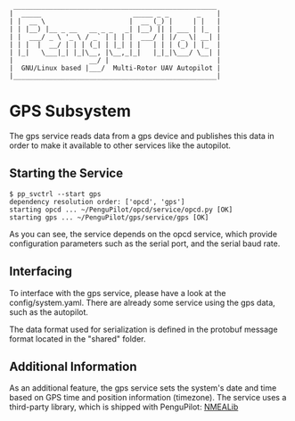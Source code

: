      ___________________________________________________
    |  _____                       _____ _ _       _    |
    | |  __ \                     |  __ (_) |     | |   |
    | | |__) |__ _ __   __ _ _   _| |__) || | ___ | |_  |
    | |  ___/ _ \ '_ \ / _` | | | |  ___/ | |/ _ \| __| |
    | | |  |  __/ | | | (_| | |_| | |   | | | (_) | |_  |
    | |_|   \___|_| |_|\__, |\__,_|_|   |_|_|\___/ \__| |
    |                   __/ |                           |
    |  GNU/Linux based |___/  Multi-Rotor UAV Autopilot |
    |___________________________________________________|


GPS Subsystem
=============

The gps service reads data from a gps device and publishes
this data in order to make it available to other services like the autopilot.

Starting the Service
--------------------

    $ pp_svctrl --start gps
    dependency resolution order: ['opcd', 'gps']
    starting opcd ... ~/PenguPilot/opcd/service/opcd.py [OK]
    starting gps ... ~/PenguPilot/gps/service/gps [OK]

As you can see, the service depends on the opcd service, which provide configuration parameters such as the serial port, and the serial baud rate.

Interfacing
-----------

To interface with the gps service, please have a look at the config/system.yaml. There are already some service using the gps data, such as the autopilot.

The data format used for serialization is defined in the protobuf message
format located in the "shared" folder.

Additional Information
----------------------

As an additional feature, the gps service sets the system's date and time based on GPS time and position information (timezone).
The service uses a third-party library, which is shipped with PenguPilot:
[NMEALib](https://github.com/AHR-Project/nmealib)

